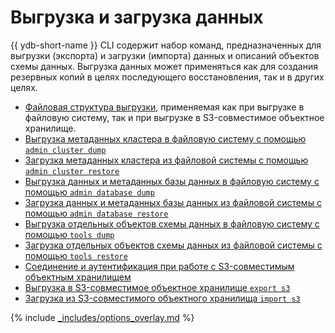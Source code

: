 # Выгрузка и загрузка данных

{{ ydb-short-name }} CLI содержит набор команд, предназначенных для выгрузки (экспорта) и загрузки (импорта) данных и описаний объектов схемы данных. Выгрузка данных может применяться как для создания резервных копий в целях последующего восстановления, так и в других целях.

- [Файловая структура выгрузки](../file-structure.md), применяемая как при выгрузке в файловую систему, так и при выгрузке в S3-совместимое объектное хранилище.
- [Выгрузка метаданных кластера в файловую систему с помощью `admin cluster dump`](../tools-dump.md#cluster)
- [Загрузка метаданных кластера из файловой системы с помощью `admin cluster restore`](../tools-restore.md#cluster)
- [Выгрузка данных и метаданных базы данных в файловую систему с помощью `admin database dump`](../tools-dump.md#database)
- [Загрузка данных и метаданных базы данных из файловой системы с помощью `admin database restore`](../tools-restore.md#database)
- [Выгрузка отдельных объектов схемы данных в файловую систему с помощью `tools dump`](../tools-dump.md#schema-objects)
- [Загрузка отдельных объектов схемы данных из файловой системы с помощью `tools restore`](../tools-restore.md#schema-objects)
- [Соединение и аутентификация при работе с S3-совместимым объектным хранилищем](../auth-s3.md)
- [Выгрузка в S3-совместимое объектное хранилище `export s3`](../export-s3.md)
- [Загрузка из S3-совместимого объектного хранилища `import s3`](../import-s3.md)

{% include [_includes/options_overlay.md](options_overlay.md) %}
